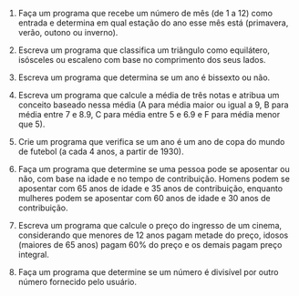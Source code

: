   1. Faça um programa que recebe um número de mês (de 1 a 12) como entrada e determina em qual estação do ano esse mês está (primavera, verão, outono ou inverno).


  2. Escreva um programa que classifica um triângulo como equilátero, isósceles ou escaleno com base no comprimento dos seus lados.


  3. Escreva um programa que determina se um ano é bissexto ou não.


  4. Escreva um programa que calcule a média de três notas e atribua um conceito baseado nessa média (A para média maior ou igual a 9, B para média entre 7 e 8.9, C para média entre 5 e 6.9 e F para média menor que 5).


  5. Crie um programa que verifica se um ano é um ano de copa do mundo de futebol (a cada 4 anos, a partir de 1930).


  6. Faça um programa que determine se uma pessoa pode se aposentar ou não, com base na idade e no tempo de contribuição. Homens podem se aposentar com 65 anos de idade e 35 anos de contribuição, enquanto mulheres podem se aposentar com 60 anos de idade e 30 anos de contribuição.


  7. Escreva um programa que calcule o preço do ingresso de um cinema, considerando que menores de 12 anos pagam metade do preço, idosos (maiores de 65 anos) pagam 60% do preço e os demais pagam preço integral.


  8. Faça um programa que determine se um número é divisível por outro número fornecido pelo usuário.
